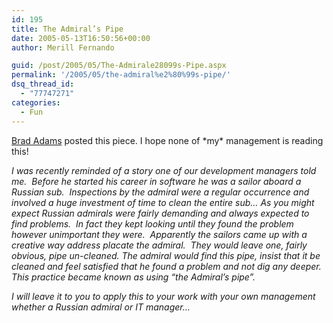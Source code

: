 ```yaml
---
id: 195
title: The Admiral’s Pipe
date: 2005-05-13T16:50:56+00:00
author: Merill Fernando

guid: /post/2005/05/The-Admirale28099s-Pipe.aspx
permalink: '/2005/05/the-admiral%e2%80%99s-pipe/'
dsq_thread_id:
  - "77747271"
categories:
  - Fun
---
```

<p><a href="http://blogs.msdn.com/brada/archive/2005/05/12/417064.aspx">Brad Adams</a> posted this piece. I hope none of *my* management is reading this!</p>
<p><em>I was recently reminded of a story one of our development managers told me.&nbsp; Before he started his career in software he was a sailor aboard a Russian sub.&nbsp; Inspections by the admiral were a regular occurrence and involved a huge investment of time to clean the entire sub&hellip; As you might expect Russian admirals were fairly demanding and always expected to find problems.&nbsp; In fact they kept looking until they found the problem however unimportant they were.&nbsp; Apparently the sailors came up with a creative way address placate the admiral.&nbsp; They would leave one, fairly obvious, pipe un-cleaned. The admiral would find this pipe, insist that it be cleaned and feel satisfied that he found a problem and not dig any deeper.&nbsp; This practice became known as using &ldquo;the Admiral&rsquo;s pipe&rdquo;.&nbsp; </em></p>
<p><em>I will leave it to you to apply this to your work with your own management whether a Russian admiral or IT manager&hellip;&nbsp; <br /></em></p>